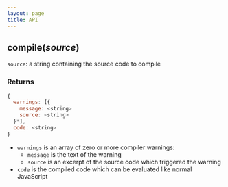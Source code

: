 ```yaml
---
layout: page
title: API
---
```

## compile(_source_)

`source`: a string containing the source code to compile

### Returns

~~~ javascript
{
  warnings: [{
  	message: <string>
  	source: <string>
  }*],
  code: <string>
}
~~~

* `warnings` is an array of zero or more compiler warnings:
  * `message` is the text of the warning
  * `source` is an excerpt of the source code which triggered the warning
* `code` is the compiled code which can be evaluated like normal JavaScript
